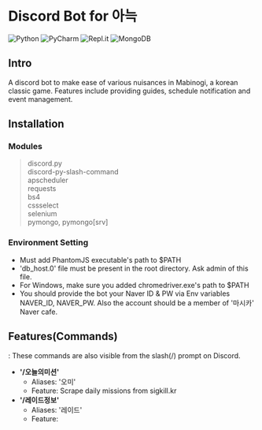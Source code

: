 # Discord Bot for 아늑
![Python](https://img.shields.io/badge/python-3670A0?style=for-the-badge&logo=python&logoColor=ffdd54)
![PyCharm](https://img.shields.io/badge/pycharm-143?style=for-the-badge&logo=pycharm&logoColor=black&color=black&labelColor=green)
![Repl.it](https://img.shields.io/badge/Repl.it-%230D101E.svg?style=for-the-badge&logo=replit&logoColor=white)
![MongoDB](https://img.shields.io/badge/MongoDB-%234ea94b.svg?style=for-the-badge&logo=mongodb&logoColor=white)

## Intro
A discord bot to make ease of various nuisances in Mabinogi, a korean classic game. Features include providing guides, schedule notification and event management.

## Installation

### Modules
> discord.py  
> discord-py-slash-command  
> apscheduler     
> requests  
> bs4  
> cssselect   
> selenium  
> pymongo, pymongo[srv]
> 
### Environment Setting
* Must add PhantomJS executable's path to $PATH
* 'db_host.0' file must be present in the root directory. Ask admin of this file.
* For Windows, make sure you added chromedriver.exe's path to $PATH
* You should provide the bot your Naver ID & PW via Env variables NAVER_ID, NAVER_PW. Also the account should be a member of '마시카' Naver cafe.

## Features(Commands)
: These commands are also visible from the slash(/) prompt on Discord.
* **'/오늘의미션'**
  * Aliases: '오미'
  * Feature: Scrape daily missions from sigkill.kr
* **'/레이드정보'**
  * Aliases: '레이드'
  * Feature: 